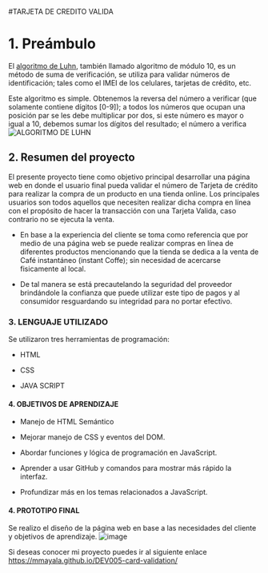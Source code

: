 #TARJETA DE CREDITO VALIDA

# 1. Preámbulo



El [algoritmo de Luhn](https://es.wikipedia.org/wiki/Algoritmo_de_Luhn),
también llamado algoritmo de módulo 10, es un método de suma de verificación,
se utiliza para validar números de identificación; tales como el IMEI de los
celulares, tarjetas de crédito, etc.

Este algoritmo es simple. Obtenemos la reversa del número a verificar (que
solamente contiene dígitos [0-9]); a todos los números que ocupan una posición
par se les debe multiplicar por dos, si este número es mayor o igual a 10,
debemos sumar los dígitos del resultado; el número a verifica
![ALGORITMO DE LUHN](https://user-images.githubusercontent.com/124645862/222280324-dda6ec59-642e-44a1-9f4f-192f305d5a70.png)



## 2. Resumen del proyecto
El presente proyecto tiene como objetivo principal desarrollar una página web en donde el usuario final pueda validar el número de Tarjeta de crédito para realizar la compra de un producto en una tienda online. Los principales usuarios son todos aquellos que necesiten realizar dicha compra en línea con el propósito de hacer la transacción con una Tarjeta Valida, caso contrario no se ejecuta la venta. 

- En base a la experiencia del cliente se toma como referencia que por medio de una página web se puede realizar compras en línea de diferentes productos mencionando que la tienda se dedica a la venta de Café instantáneo (instant Coffe); sin necesidad de acercarse fisicamente al local.

- De tal manera se está precautelando la seguridad del proveedor brindándole la confianza que puede utilizar este tipo de pagos y al consumidor resguardando su integridad para no portar efectivo.


### 3. LENGUAJE UTILIZADO
Se utilizaron tres herramientas de programación:
* HTML

* CSS

* JAVA SCRIPT

#### 4. OBJETIVOS DE APRENDIZAJE

* Manejo de HTML Semántico

* Mejorar manejo de CSS y eventos del DOM.

* Abordar funciones y lógica de programación en JavaScript.

* Aprender a usar GitHub y comandos para mostrar más rápido la interfaz.

* Profundizar más en los temas relacionados a JavaScript.

#### 4. PROTOTIPO FINAL

Se realizo el diseño de la página web en base a las necesidades del cliente y objetivos de aprendizaje.
![image](https://user-images.githubusercontent.com/124645862/222320990-2179d28f-76e1-4b7e-ab1d-8c5af299951b.png)

Si deseas conocer mi proyecto puedes ir al siguiente enlace https://mmayala.github.io/DEV005-card-validation/
